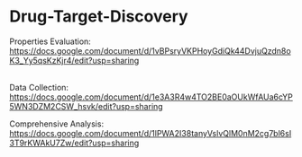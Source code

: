 # Drug-Target-Discovery

Properties Evaluation: <br>
https://docs.google.com/document/d/1vBPsryVKPHoyGdiQk44DvjuQzdn8oK3_Yy5qsKzKjr4/edit?usp=sharing <br><br>

Data Collection: <br>
https://docs.google.com/document/d/1e3A3R4w4TO2BE0aOUkWfAUa6cYP5WN3DZM2CSW_hsvk/edit?usp=sharing

Comprehensive Analysis: <br>
https://docs.google.com/document/d/1lPWA2I38tanyVslvQlM0nM2cg7bl6sI3T9rKWAkU7Zw/edit?usp=sharing 
